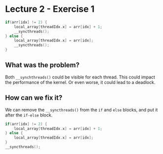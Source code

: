 # Lecture 2 - Exercise 1

```cpp
if(arr[idx] != 2) {
    local_array[threadIdx.x] = arr[idx] + 1;
    __syncthreads();
} else {
    local_array[threadIdx.x] = arr[idx];
    __syncthreads();
}
```

## What was the problem?
Both `__synchthreads()` could be visible for each thread. This could impact the performance of the kernel. Or even worse, it could lead to a deadlock.

## How can we fix it?
We can remove the `__syncthreads()` from the `if` and `else` blocks, and put it after the `if-else` block.

```cpp
if(arr[idx] != 2) {
    local_array[threadIdx.x] = arr[idx] + 1;
} else {
    local_array[threadIdx.x] = arr[idx];
}
__syncthreads();
```



